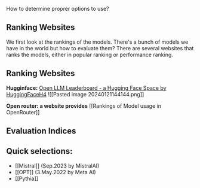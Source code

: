 How to determine proprer options to use?

## Ranking Websites
We first look at the rankings of the models. There's a bunch of models we have in the world but how to evaluate them? There are several websites that ranks the models, either in popular ranking or performance ranking.


## Ranking Websites
**Hugginface:**
[Open LLM Leaderboard - a Hugging Face Space by HuggingFaceH4](https://huggingface.co/spaces/HuggingFaceH4/open_llm_leaderboard)
![[Pasted image 20240121144144.png]]

**Open router: a website provides** 
[[Rankings of Model usage in OpenRouter]]

## Evaluation Indices

## Quick selections:
-  [[Mistral]] (Sep.2023 by MistralAI)
- [[OPT]] (3.May.2022 by Meta AI)
- [[Pythia]] 


